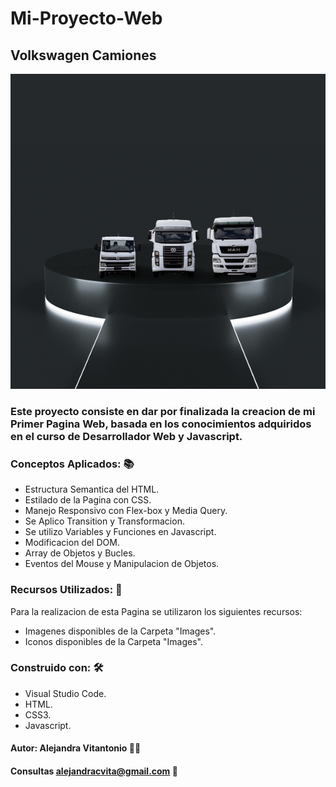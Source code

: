 # Mi-Proyecto-Web
## Volkswagen Camiones ##
![imagen](/images/auto-show-designify.png)

### Este proyecto consiste en dar por finalizada la creacion de mi Primer Pagina Web, basada en los conocimientos adquiridos en el curso de Desarrollador Web y Javascript. ###

### Conceptos Aplicados: :books: ###
- Estructura Semantica del HTML.
- Estilado de la Pagina con CSS.
- Manejo Responsivo con Flex-box y Media Query.
- Se Aplico Transition y Transformacion.
- Se utilizo Variables y Funciones en Javascript.
- Modificacion del DOM.
- Array de Objetos y Bucles.
- Eventos del Mouse y Manipulacion de Objetos.

### Recursos Utilizados: :file_folder: ###
Para la realizacion de esta Pagina se utilizaron los siguientes recursos:
- Imagenes disponibles de la Carpeta "Images".
- Iconos disponibles de la Carpeta "Images".

### Construido con: :hammer_and_wrench: ###
- Visual Studio Code.
- HTML.
- CSS3.
- Javascript.

#### Autor: Alejandra Vitantonio :woman_technologist: ####

#### Consultas alejandracvita@gmail.com :email: ####
